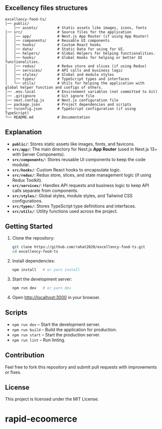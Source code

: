 ## Excellency files structures

```
excellency-food-ts/
│── public/
    │── assets/         # Static assets like images, icons, fonts
│── src/                # Source files for the application
│   │── app/            # Next.js App Router (if using App Router)
│   │── components/     # Reusable UI components
│   │── hooks/          # Custom React hooks
│   │── data/           # Static Data for using for UI.
│   │── helpers/        # Global Helpers for helping functionalities.
│   │── hooks/          # Global Hooks for helping or better UI functionalities.
│   │── redux/          # Redux store and slices (if using Redux)
│   │── services/       # API calls and business logic
│   │── styles/         # Global and module styles
│   │── types/          # TypeScript types and interfaces
│   └── utils/          # Utils for helping the application with global helper function and configs of others.
│── .env.local          # Environment variables (not committed to Git)
│── .gitignore          # Git ignore file
│── next.config.js      # Next.js configuration file
│── package.json        # Project dependencies and scripts
│── tsconfig.json       # TypeScript configuration (if using TypeScript)
└── README.md           # Documentation
```

## Explanation

- **`public/`**: Stores static assets like images, fonts, and favicons.
- **`src/app/`**: The main directory for Next.js **App Router** (used in Next.js 13+ with Server Components).
- **`src/components/`**: Stores reusable UI components to keep the code modular.
- **`src/hooks/`**: Custom React hooks to encapsulate logic.
- **`src/redux/`**: Redux store, slices, and state management logic (if using Redux Toolkit).
- **`src/services/`**: Handles API requests and business logic to keep API calls separate from components.
- **`src/styles/`**: Global styles, module styles, and Tailwind CSS configurations.
- **`src/types/`**: Stores TypeScript type definitions and interfaces.
- **`src/utils/`**: Utility functions used across the project.

## Getting Started

1. Clone the repository:
   ```sh
   git clone https://github.com/rahat2020/excellency-food-ts.git
   cd excellency-food-ts
   ```
2. Install dependencies:
   ```sh
   npm install   # or yarn install
   ```
3. Start the development server:
   ```sh
   npm run dev   # or yarn dev
   ```
4. Open [http://localhost:3000](http://localhost:3000) in your browser.

## Scripts

- `npm run dev` – Start the development server.
- `npm run build` – Build the application for production.
- `npm run start` – Start the production server.
- `npm run lint` – Run linting.

## Contribution

Feel free to fork this repository and submit pull requests with improvements or fixes.

## License

This project is licensed under the MIT License.
# rapid-ecoomerce
